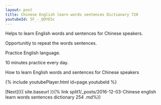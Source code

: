 ```yaml
---
layout: post
title: Chinese English learn words sentences Dictionary 720 
youtubeId: 5F_-_QOYE5c
---
```

 
 
Helps to learn English words and sentences for Chinese speakers.

Opportunitiy to repeat the words sentences. 

Practice English language. 
 
10 minutes practice every day. 
 
How to learn English words and sentences for Chinese speakers 
 
{% include youtubePlayer.html id=page.youtubeId %}
 
 
[Next]({{ site.baseurl }}{% link  split1/_posts/2016-12-03-Chinese english learn words sentences dictionary 254 .md%})
 

